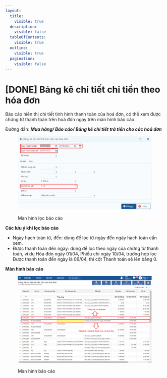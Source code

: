 ```yaml
---
layout:
  title:
    visible: true
  description:
    visible: false
  tableOfContents:
    visible: true
  outline:
    visible: true
  pagination:
    visible: false
---
```


# \[DONE] Bảng kê chi tiết chi tiền theo hóa đơn

Báo cáo hiển thị chi tiết tình hình thanh toán của hoá đơn, có thể xem được chứng từ thanh toán trên hoá đơn ngay trên màn hình báo cáo.

Đường dẫn: _**Mua hàng/ Báo cáo/ Bảng kê chi tiết trả tiền cho các hoá đơn**_

<figure><img src="../../.gitbook/assets/bảng kê chi tiền 1.png" alt=""><figcaption><p>Màn hình lọc báo cáo</p></figcaption></figure>

**Các lưu ý khi lọc báo cáo**

* Ngày hạch toán từ, đến: dùng để lọc từ ngày đến ngày hạch toán cần xem.
* Được thanh toán đến ngày: dùng để lọc theo ngày của chứng từ thanh toán, ví dụ Hóa đơn ngày 01/04, Phiếu chi ngày 10/04, trường hợp lọc Được thanh toán đến ngày là 06/04, thì cột Thanh toán sẽ lên bằng 0.

**Màn hình báo cáo**

<figure><img src="../../.gitbook/assets/bảng kê chi tiền 2.png" alt=""><figcaption><p>Màn hình báo cáo</p></figcaption></figure>
